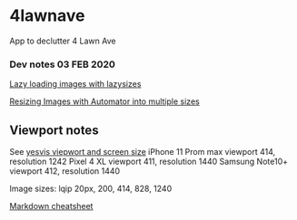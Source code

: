 # 4lawnave
 App to declutter 4 Lawn Ave



### Dev notes 03 FEB 2020

[Lazy loading images with lazysizes](https://blog.arnellebalane.com/using-lazysizes-to-lazyload-images-on-the-web-a0fbcbf58975)

[Resizing Images with Automator into multiple sizes](https://apple.stackexchange.com/questions/70491/resizing-images-with-automator-into-multiple-sizes)

## Viewport notes
See [yesvis viepwort and screen size](https://yesviz.com/iphones.php)
iPhone 11 Prom max viewport 414, resolution 1242
Pixel 4	XL viewport 411, resolution 1440
Samsung Note10+ viewport 412, resolution 1440

Image sizes: lqip 20px, 200, 414, 828, 1240


[Markdown cheatsheet](https://guides.github.com/pdfs/markdown-cheatsheet-online.pdf)